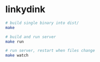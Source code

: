 # linkydink

```bash
# build single binary into dist/
make

# build and run server
make run

# run server, restart when files change
make watch
```